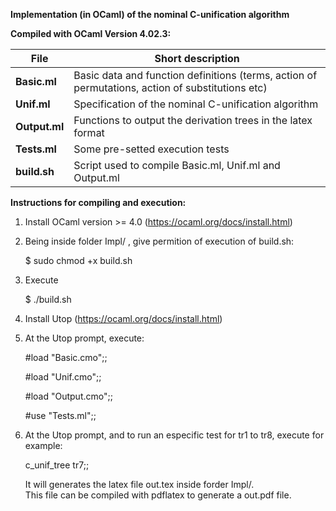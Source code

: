 **Implementation (in OCaml) of the nominal C-unification algorithm**

**Compiled with OCaml Version 4.02.3:**

**File** | Short description
------------ | -------------
**Basic.ml**  | Basic data and function definitions (terms, action of permutations, action of substitutions etc) 
**Unif.ml**   | Specification of the nominal C-unification algorithm 
**Output.ml** | Functions to output the derivation trees in the latex format
**Tests.ml**  | Some pre-setted execution tests 
**build.sh**  | Script used to compile Basic.ml, Unif.ml and Output.ml


**Instructions for compiling and execution:**

1) Install OCaml version >= 4.0 (https://ocaml.org/docs/install.html)

2) Being inside folder Impl/ , give permition of execution of build.sh:

   $ sudo chmod +x build.sh

3) Execute 
   
   $ ./build.sh

4) Install Utop (https://ocaml.org/docs/install.html)
  
5) At the Utop prompt, execute:

   #load "Basic.cmo";;

   #load "Unif.cmo";;

   #load "Output.cmo";;      

   #use "Tests.ml";;


6) At the Utop prompt, and to run an especific test for tr1 to tr8, execute for example:

    c_unif_tree tr7;;

   It will generates the latex file out.tex inside forder Impl/.  
   This file can be compiled with pdflatex to  generate a out.pdf file. 
